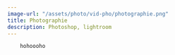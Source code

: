 ```yaml
---
image-url: "/assets/photo/vid-pho/photographie.png"
title: Photographie
description: Photoshop, lightroom
---
```

        hohoooho